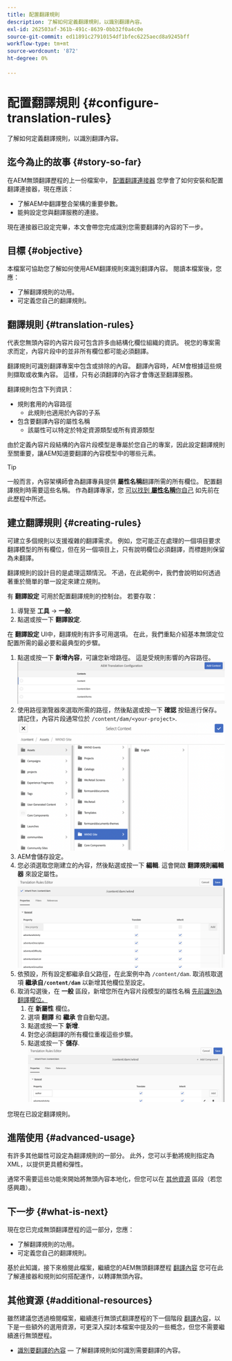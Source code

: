 ```yaml
---
title: 配置翻譯規則
description: 了解如何定義翻譯規則，以識別翻譯內容。
exl-id: 262503af-361b-491c-8639-0bb32f0a4c0e
source-git-commit: ed11891c27910154df1bfec6225aecd8a9245bff
workflow-type: tm+mt
source-wordcount: '872'
ht-degree: 0%

---
```


# 配置翻譯規則 {#configure-translation-rules}

了解如何定義翻譯規則，以識別翻譯內容。

## 迄今為止的故事 {#story-so-far}

在AEM無頭翻譯歷程的上一份檔案中， [配置翻譯連接器](configure-connector.md) 您學會了如何安裝和配置翻譯連接器，現在應該：

* 了解AEM中翻譯整合架構的重要參數。
* 能夠設定您與翻譯服務的連接。

現在連接器已設定完畢，本文會帶您完成識別您需要翻譯的內容的下一步。

## 目標 {#objective}

本檔案可協助您了解如何使用AEM翻譯規則來識別翻譯內容。 閱讀本檔案後，您應：

* 了解翻譯規則的功用。
* 可定義您自己的翻譯規則。

## 翻譯規則 {#translation-rules}

代表您無頭內容的內容片段可包含許多由結構化欄位組織的資訊。 視您的專案需求而定，內容片段中的並非所有欄位都可能必須翻譯。

翻譯規則可識別翻譯專案中包含或排除的內容。 翻譯內容時，AEM會根據這些規則擷取或收集內容。 這樣，只有必須翻譯的內容才會傳送至翻譯服務。

翻譯規則包含下列資訊：

* 規則套用的內容路徑
   * 此規則也適用於內容的子系
* 包含要翻譯內容的屬性名稱
   * 該屬性可以特定於特定資源類型或所有資源類型

由於定義內容片段結構的內容片段模型是專屬於您自己的專案，因此設定翻譯規則至關重要，讓AEM知道要翻譯的內容模型中的哪些元素。

>[!TIP]
>
>一般而言，內容架構師會為翻譯專員提供 **屬性名稱**&#x200B;翻譯所需的所有欄位。 配置翻譯規則時需要這些名稱。 作為翻譯專家，您 [可以找到 **屬性名稱**&#x200B;你自己](getting-started.md#content-models) 如先前在此歷程中所述。

## 建立翻譯規則 {#creating-rules}

可建立多個規則以支援複雜的翻譯需求。 例如，您可能正在處理的一個項目要求翻譯模型的所有欄位，但在另一個項目上，只有說明欄位必須翻譯，而標題則保留為未翻譯。

翻譯規則的設計目的是處理這類情況。 不過，在此範例中，我們會說明如何透過著重於簡單的單一設定來建立規則。

有 **翻譯設定** 可用於配置翻譯規則的控制台。 若要存取：

1. 導覽至 **工具** -> **一般**.
1. 點選或按一下 **翻譯設定**.

在 **翻譯設定** UI中，翻譯規則有許多可用選項。 在此，我們重點介紹基本無頭定位配置所需的最必要和最典型的步驟。

1. 點選或按一下 **新增內容**，可讓您新增路徑。 這是受規則影響的內容路徑。
   ![新增內容](assets/add-translation-context.png)
1. 使用路徑瀏覽器來選取所需的路徑，然後點選或按一下 **確認** 按鈕進行保存。 請記住，內容片段通常位於 `/content/dam/<your-project>`.
   ![選取路徑](assets/select-context.png)
1. AEM會儲存設定。
1. 您必須選取您剛建立的內容，然後點選或按一下 **編輯**. 這會開啟 **翻譯規則編輯器** 來設定屬性。
   ![翻譯規則編輯器](assets/translation-rules-editor.png)
1. 依預設，所有設定都繼承自父路徑，在此案例中為 `/content/dam`. 取消核取選項 **繼承自`/content/dam`** 以新增其他欄位至設定。
1. 取消勾選後，在 **一般** 區段，新增您所在內容片段模型的屬性名稱 [先前識別為翻譯欄位。](getting-started.md#content-models)
   1. 在 **新屬性** 欄位。
   1. 選項 **翻譯** 和 **繼承** 會自動勾選。
   1. 點選或按一下 **新增**.
   1. 對您必須翻譯的所有欄位重複這些步驟。
   1. 點選或按一下 **儲存**.
      ![新增屬性](assets/add-property.png)

您現在已設定翻譯規則。

## 進階使用 {#advanced-usage}

有許多其他屬性可設定為翻譯規則的一部分。 此外，您可以手動將規則指定為XML，以提供更具體和彈性。

通常不需要這些功能來開始將無頭內容本地化，但您可以在 [其他資源](#additional-resources) 區段（若您感興趣）。

## 下一步 {#what-is-next}

現在您已完成無頭翻譯歷程的這一部分，您應：

* 了解翻譯規則的功用。
* 可定義您自己的翻譯規則。

基於此知識，接下來檢閱此檔案，繼續您的AEM無頭翻譯歷程 [翻譯內容](translate-content.md) 您可在此了解連接器和規則如何搭配運作，以轉譯無頭內容。

## 其他資源 {#additional-resources}

雖然建議您透過檢閱檔案，繼續進行無頭式翻譯歷程的下一個階段 [翻譯內容](translate-content.md)，以下是一些額外的選用資源，可更深入探討本檔案中提及的一些概念，但您不需要繼續進行無頭歷程。

* [識別要翻譯的內容](/help/sites-administering/tc-rules.md)  — 了解翻譯規則如何識別需要翻譯的內容。
